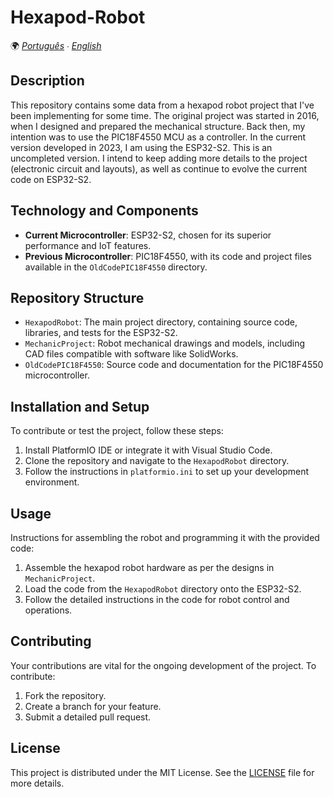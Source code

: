 # Hexapod-Robot

🌍 *[Português](README.md) ∙ [English](README_en.md)*

## Description
This repository contains some data from a hexapod robot project that I've been implementing for some time. The original project was started in 2016, when I designed and prepared the mechanical structure. Back then, my intention was to use the PIC18F4550 MCU as a controller. In the current version developed in 2023, I am using the ESP32-S2. This is an uncompleted version. I intend to keep adding more details to the project (electronic circuit and layouts), as well as continue to evolve the current code on ESP32-S2.

## Technology and Components
- **Current Microcontroller**: ESP32-S2, chosen for its superior performance and IoT features.
- **Previous Microcontroller**: PIC18F4550, with its code and project files available in the `OldCodePIC18F4550` directory.

## Repository Structure
- `HexapodRobot`: The main project directory, containing source code, libraries, and tests for the ESP32-S2.
- `MechanicProject`: Robot mechanical drawings and models, including CAD files compatible with software like SolidWorks.
- `OldCodePIC18F4550`: Source code and documentation for the PIC18F4550 microcontroller.

## Installation and Setup
To contribute or test the project, follow these steps:
1. Install PlatformIO IDE or integrate it with Visual Studio Code.
2. Clone the repository and navigate to the `HexapodRobot` directory.
3. Follow the instructions in `platformio.ini` to set up your development environment.

## Usage
Instructions for assembling the robot and programming it with the provided code:
1. Assemble the hexapod robot hardware as per the designs in `MechanicProject`.
2. Load the code from the `HexapodRobot` directory onto the ESP32-S2.
3. Follow the detailed instructions in the code for robot control and operations.

## Contributing
Your contributions are vital for the ongoing development of the project. To contribute:
1. Fork the repository.
2. Create a branch for your feature.
3. Submit a detailed pull request.

## License
This project is distributed under the MIT License. See the [LICENSE](LICENSE) file for more details.